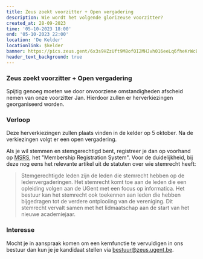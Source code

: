 ```yaml
---
title: Zeus zoekt voorzitter + Open vergadering
description: Wie wordt het volgende glorizeuse voorzitter?
created_at: 28-09-2023
time: '05-10-2023 18:00'
end: '05-10-2023 22:00'
location: 'De Kelder'
locationlink: $kelder
banner: https://pics.zeus.gent/6x3s9HZzUft9M8ofOI2MHJvh016eeLq6fheKrWcB.jpg
header_text_background: true
---
```


### Zeus zoekt voorzitter + Open vergadering

Spijtig genoeg moeten we door onvoorziene omstandigheden afscheid nemen van onze voorzitter Jan.
Hierdoor zullen er herverkiezingen georganiseerd worden.

### Verloop

Deze herverkiezingen zullen plaats vinden in de kelder op 5 oktober. Na de verkiezingen volgt er een open vergadering.

Als je wil stemmen en stemgerechtigd bent, registreer je dan op voorhand op [MSRS](https://msrs.zeus.gent), het "Membership Registration System". Voor de duidelijkheid, bij deze nog eens het relevante artikel uit de statuten over wie stemrecht heeft:

> Stemgerechtigde leden zijn de leden die stemrecht hebben op de ledenvergaderingen. Het stemrecht komt toe aan de leden die een opleiding volgen aan de UGent met een focus op informatica. Het bestuur kan het stemrecht ook toekennen aan leden die hebben bijgedragen tot de verdere ontplooiing van de vereniging. Dit stemrecht vervalt samen met het lidmaatschap aan de start van het nieuwe academiejaar.


### Interesse

Mocht je in aanspraak komen om een kernfunctie te vervuldigen in ons bestuur dan kun je je kandidaat stellen via bestuur@zeus.ugent.be.

